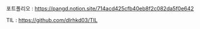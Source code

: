 포트폴리오 : https://pangd.notion.site/714acd425cfb40eb8f2c082da5f0e642

TIL : https://github.com/dlrhkd03/TIL

